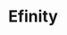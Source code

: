 ---
title: "Efinity"
lead: "Integrate your Efinity with supported Sales Channels/Webstores through Stock2Shop"
seoTitle: "Efinity Integration Features"
seoDescription: "Integrate your Efinity with supported Sales Channels/Webstores through Stock2Shop"
source: "efinity"
type: help
tags: ["feature"]
---